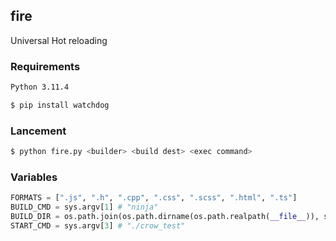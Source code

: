 ## fire
Universal Hot reloading

### Requirements
```bash
Python 3.11.4

$ pip install watchdog   
```

### Lancement

```bash
$ python fire.py <builder> <build dest> <exec command> 
```

### Variables

```python
FORMATS = [".js", ".h", ".cpp", ".css", ".scss", ".html", ".ts"]
BUILD_CMD = sys.argv[1] # "ninja"
BUILD_DIR = os.path.join(os.path.dirname(os.path.realpath(__file__)), sys.argv[2])
START_CMD = sys.argv[3] # "./crow_test"
```
